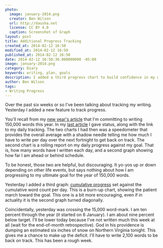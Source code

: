 ```yaml
---
photo:
  image: january-2014.png
  creator: Ben Wilson
  url: http://dausha.net
  license: CC BY 4.0
  caption: Screenshot of Graph
layout: post
title: Additional Progress Tracking
created_at: 2014-02-12 16:50
modified_at: 2014-02-12 16:50
published_at: 2014-02-12 16:50
date: 2014-02-12 16:50:30.000000000 -05:00
image: january-2014.png
category: Diary
keywords: writing, plan, goals
description: I added a third progress chart to build confidence in my writing.
author: Ben Wilson
tags:
- Writing Progress
---
```

<!--Lead Paragraph-->

Over the past six weeks or so I've been talking about tracking my writing. Yesterday I added a new feature to track progress.

<!-- more -->
You'll recall from my [new year's article](/articles/a-gutsy-year/) that I'm committing to writing 150,000 words this year. In my [last article](/articles/writing-progress-january-2014/) I gave status, along with the link to my daily tracking. The two charts I had then was a speedometer that provides the overall average with a shadow needle telling me how much I have to write per day over the next fortnight to get back on track. The second chart is a rolling report on my daily progress against my goal. That is, how many words have I written each day, and a second graph showing how far I am ahead or behind schedule.

To be honest, those two are helpful, but discouraging. It yo-yos up or down depending on other life events, but says nothing about how I am progressing to my ultimate goal for the year of 150,000 words.

Yesterday I added a third graph: [cumulative progress](/w/writing-progress-2014/#chart-cumulative) set against the cumulative word count per day. This is a burn-up chart, showing the patient march toward the goal. This one is a bit more encouraging, even if in actuality it is the second graph turned diagonally.

Coincidentally, yesterday was crossing the 15,000 word-mark. I am ten percent through the year (it started on 6 January). I am about nine percent below target. I'll be lower today because I've not written much this week at all (wait for the end-of-month retrospective). God in his providence is dumping an estimated six inches of snow on Northern Virginia tonight. This gives me a chance to make up the deficit. I'll have to write 2,100 words to be back on track. This has been a rough week.
